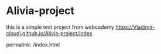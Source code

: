 # Alivia-project
this is a simple test project from webcademy
https://Vladimir-cloudj.github.io/Alivia-project/index

permalink: /index.html

